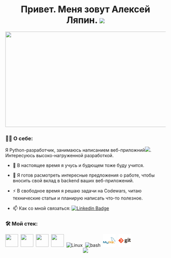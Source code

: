 <div align="center">
  <h1>
  Привет. Меня зовут Алексей Ляпин.
  <img src="https://media.giphy.com/media/hvRJCLFzcasrR4ia7z/giphy.gif" width="30px"/>
  </h1>
  <img src="https://media.giphy.com/media/dWesBcTLavkZuG35MI/giphy.gif" width="600" height="300"/>
</div>

### :woman_technologist: О себе:

Я Python-разработчик, занимаюсь написанием веб-приложний<img src="https://media.giphy.com/media/WUlplcMpOCEmTGBtBW/giphy.gif" width="30">. Интересуюсь высоко-нагруженной разработкой.

- :seedling: В настоящее время я учусь и будющем тоже буду учится.

- :telescope: Я готов расмотреть интересные предложения о работе, чтобы вносить свой вклад в backend ваших веб-приложений.

- :zap: В свободное время я решаю задачи на Codewars, читаю технические статьи и планирую написать что-то полезное.

- :mailbox: Как со мной связаться: [![Linkedin Badge](https://img.shields.io/badge/-Telegram-blue?style=flat&logo=telegram&logoColor=white)](https://t.me/alekseilyapin)

### :hammer_and_wrench: Мой стек:

<div>
  <img src="https://cdn.jsdelivr.net/gh/devicons/devicon/icons/python/python-original-wordmark.svg" width="40" height="40"/>&nbsp;
  <img src="https://cdn.jsdelivr.net/gh/devicons/devicon/icons/django/django-plain-wordmark.svg" width="40" height="40"/>&nbsp;
  <img src="https://cdn.jsdelivr.net/gh/devicons/devicon/icons/postgresql/postgresql-plain-wordmark.svg" width="40" height="40"/>&nbsp;
  <img src="https://cdn.jsdelivr.net/gh/devicons/devicon/icons/docker/docker-original-wordmark.svg" width="40" height="40"/>&nbsp;
  <img src="https://cdn.jsdelivr.net/gh/devicons/devicon/icons/linux/linux-original.svg" title="Linux" alt="Linux" width="40" height="40"/>&nbsp;
  <img src="https://cdn.jsdelivr.net/gh/devicons/devicon/icons/bash/bash-plain.svg" title="bash" alt="bash" width="40" height="40"/>&nbsp;
  <img src="https://github.com/devicons/devicon/blob/master/icons/mysql/mysql-original-wordmark.svg" title="MySQL"  alt="MySQL" width="40" height="40"/>&nbsp;
  <img src="https://github.com/devicons/devicon/blob/master/icons/git/git-original-wordmark.svg" title="Git" **alt="Git" width="40" height="40"/>
</div>

<div id="header" align="center">
  <img src="https://media.giphy.com/media/M9gbBd9nbDrOTu1Mqx/giphy.gif" width="100"/>
</div>
<div id="header" align="center">
  <img src="https://komarev.com/ghpvc/?username=Aleksey-Lyap&style=flat-square&color=blue" alt=""/>
</div>

